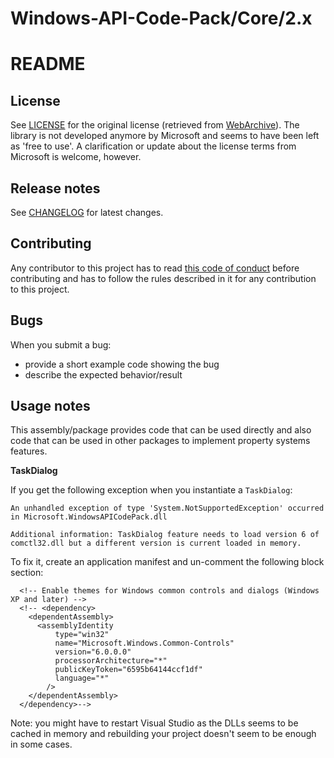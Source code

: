 ﻿Windows-API-Code-Pack/Core/2.x
==============================

README
======

License
-------

See [LICENSE](https://github.com/pierresprim/Windows-API-Code-Pack/blob/master/LICENSE) for the original license (retrieved from [WebArchive](http://web.archive.org/web/20130717101016/http://archive.msdn.microsoft.com/WindowsAPICodePack/Project/License.aspx)). The library is not developed anymore by Microsoft and seems to have been left as 'free to use'. A clarification or update about the license terms from Microsoft is welcome, however.

Release notes
-------------

See [CHANGELOG](https://github.com/pierresprim/Windows-API-Code-Pack/blob/master/CHANGELOG.md) for latest changes.

Contributing
------------

Any contributor to this project has to read [this code of conduct](https://github.com/pierresprim/Windows-API-Code-Pack/blob/master/CODE_OF_CONDUCT.md) before contributing and has to follow the rules described in it for any contribution to this project.

Bugs
----

When you submit a bug:

 - provide a short example code showing the bug
 - describe the expected behavior/result

Usage notes
-----------

This assembly/package provides code that can be used directly and also code that can be used in other packages to implement property systems features.

**TaskDialog**

If you get the following exception when you instantiate a `TaskDialog`:

```
An unhandled exception of type 'System.NotSupportedException' occurred in Microsoft.WindowsAPICodePack.dll

Additional information: TaskDialog feature needs to load version 6 of comctl32.dll but a different version is current loaded in memory.
```

To fix it, create an application manifest and un-comment the following block section:

```
  <!-- Enable themes for Windows common controls and dialogs (Windows XP and later) -->
  <!-- <dependency>
    <dependentAssembly>
      <assemblyIdentity
          type="win32"
          name="Microsoft.Windows.Common-Controls"
          version="6.0.0.0"
          processorArchitecture="*"
          publicKeyToken="6595b64144ccf1df"
          language="*"
        />
    </dependentAssembly>
  </dependency>-->
```

Note: you might have to restart Visual Studio as the DLLs seems to be cached in memory and rebuilding your project doesn't seem to be enough in some cases.
